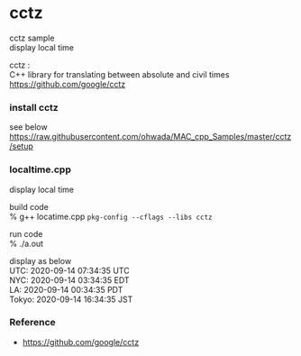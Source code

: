 cctz
===============

cctz sample <br/>
display local time <br/>

cctz : <br/>
C++ library for translating between absolute and civil times <br/>
https://github.com/google/cctz <br/>


###  install cctz
see below <br/>
https://raw.githubusercontent.com/ohwada/MAC_cpp_Samples/master/cctz/setup <br/>


### localtime.cpp
display local time <br/>

build code <br/>
% g++ locatime.cpp `pkg-config --cflags --libs cctz` <br/>

run code <br/>
% ./a.out <br/>

display as below <br/>
UTC:	 2020-09-14 07:34:35 UTC  <br/>
NYC:	 2020-09-14 03:34:35 EDT <br/>
LA:	     2020-09-14 00:34:35 PDT <br/>
Tokyo:	 2020-09-14 16:34:35 JST <br/>


### Reference <br/>
- https://github.com/google/cctz <br/>


